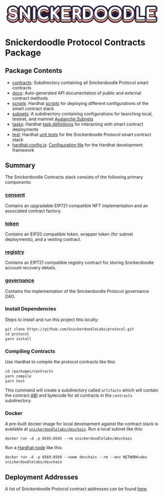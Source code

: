 ![Contracts](https://github.com/SnickerdoodleLabs/Snickerdoodle-Theme-Light/blob/main/snickerdoodle_horizontal_notab.png?raw=true)

# Snickerdoodle Protocol Contracts Package

## Package Contents

- [contracts](/packages/contracts/contracts/): Subdirectory containing all Snickerdoodle Protocol smart contracts
- [docs](/packages/contracts/docs/): Auto-generated API documentation of public and external contract methods
- [scripts](/packages/contracts/scripts/): Hardhat [scripts](https://hardhat.org/guides/scripts.html) for deploying different configurations of the smart contract stack
- [subnets](/packages/contracts/subnets/): A subdirectory containing configurations for launching local, testnet, and mainnet [Avalanche Subnets](https://docs.avax.network/subnets)
- [tasks](/packages/contracts/tasks/): Hardhat [task definitions](https://hardhat.org/guides/create-task.html) for interacting with smart contract deployments
- [test](/packages/contracts/test/): Hardhat [unit tests](https://hardhat.org/guides/waffle-testing.html) for the Snickerdoodle Protocol smart contract stack
- [hardhat.config.js](/packages/contracts/hardhat.config.js): [Configuration file](https://hardhat.org/config/) for the Hardhat development framework

## Summary

The Snickerdoodle Contracts stack consists of the following primary components:

### [consent](/packages/contracts/contracts/consent/README.md)

Contains an upgradable EIP721 compatible NFT implementation and an associated contract factory.

### [token](/packages/contracts/contracts/token/README.md)

Contains an EIP20 compatible token, wrapper token (for subnet deployments), and a vesting contract.

### [registry](/packages/contracts/contracts/registry/README.md)

Contains an EIP721 compatible registry contract for storing Snickerdoodle account recovery details.

### [governance](/packages/contracts/contracts/governance/README.md)

Contains the implementation of the Snickerdoodle Protocol governance DAO.

### Install Dependencies

Steps to install and run this project this locally:

```shell
git clone https://github.com/SnickerdoodleLabs/protocol.git
cd protocol
yarn install
```

### Compiling Contracts

Use Hardhat to compile the protocol contracts like this:

```shell
cd /packages/contracts
yarn compile
yarn test
```

This command will create a subdirectory called `artifacts` which will contain the contract [ABI](https://docs.soliditylang.org/en/v0.8.13/abi-spec.html) and bytecode for all contracts in the `contracts` subdirectory.

### Docker

A pre-built docker image for local development against the contract stack is available at
[`snickerdoodlelabs/devchain`](https://hub.docker.com/repository/docker/snickerdoodlelabs/devchain).
Run a local subnet like this:

```shell
docker run -d -p 8545:8545 --rm snickerdoodlelabs/devchain
```

Run a [Hardhat node](https://hardhat.org/hardhat-network/docs/overview) like this:

```shell
docker run -d -p 8569:8569 --name devchain --rm --env NETWORK=dev snickerdoodlelabs/devchain
```

## Deployment Addresses

A list of Snickerdoodle Protocol contract addresses can be found [here](/packages/contracts/DEPLOYMENTS.md).
